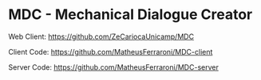 # MDC - Mechanical Dialogue Creator


Web Client: https://github.com/ZeCariocaUnicamp/MDC

Client Code: https://github.com/MatheusFerraroni/MDC-client

Server Code: https://github.com/MatheusFerraroni/MDC-server
